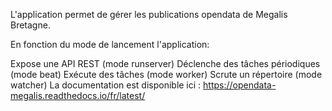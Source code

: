 L'application permet de gérer les publications opendata de Megalis Bretagne.

En fonction du mode de lancement l'application:

Expose une API REST (mode runserver)
Déclenche des tâches périodiques (mode beat)
Exécute des tâches (mode worker)
Scrute un répertoire (mode watcher)
La documentation est disponible ici : https://opendata-megalis.readthedocs.io/fr/latest/
